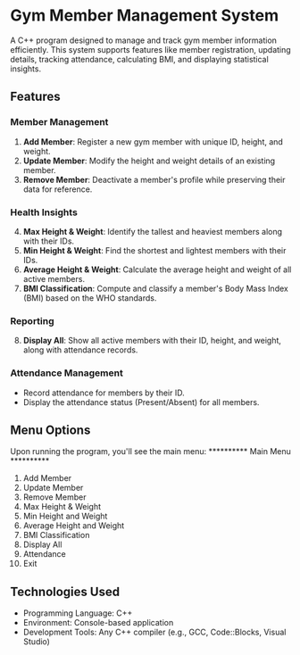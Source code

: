 # Gym Member Management System

A C++ program designed to manage and track gym member information efficiently. This system supports features like member registration, updating details, tracking attendance, calculating BMI, and displaying statistical insights.



## Features

### Member Management
1. **Add Member**: Register a new gym member with unique ID, height, and weight.
2. **Update Member**: Modify the height and weight details of an existing member.
3. **Remove Member**: Deactivate a member's profile while preserving their data for reference.



### Health Insights
4. **Max Height & Weight**: Identify the tallest and heaviest members along with their IDs.
5. **Min Height & Weight**: Find the shortest and lightest members with their IDs.
6. **Average Height & Weight**: Calculate the average height and weight of all active members.
7. **BMI Classification**: Compute and classify a member's Body Mass Index (BMI) based on the WHO standards.



### Reporting
8. **Display All**: Show all active members with their ID, height, and weight, along with attendance records.



### Attendance Management
- Record attendance for members by their ID.
- Display the attendance status (Present/Absent) for all members.



## Menu Options
Upon running the program, you'll see the main menu:
********** Main Menu **********
1. Add Member
2. Update Member
3. Remove Member
4. Max Height & Weight
5. Min Height and Weight
6. Average Height and Weight
7. BMI Classification
8. Display All
9. Attendance
0. Exit

## Technologies Used
- Programming Language: C++
- Environment: Console-based application
- Development Tools: Any C++ compiler (e.g., GCC, Code::Blocks, Visual Studio)



